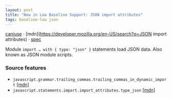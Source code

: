 ```yaml
---
layout: post
title: "New in Low Baseline Support: JSON import attributes"
tags: baseline-low json
---
```


[caniuse](https://caniuse.com/?search=json-modules) · [mdn](https://developer.mozilla.org/en-US/search?q=JSON import attributes) · [spec](https://html.spec.whatwg.org/multipage/webappapis.html#json-module-script)

Module `import … with { type: "json" }` statements load JSON data. Also known as JSON module scripts.

### Source features

- ``javascript.grammar.trailing_commas.trailing_commas_in_dynamic_import`` [[mdn]](https://developer.mozilla.org/en-US/search?q=javascript.grammar.trailing_commas.trailing_commas_in_dynamic_import)
- ``javascript.statements.import.import_attributes.type_json`` [[mdn]](https://developer.mozilla.org/en-US/search?q=javascript.statements.import.import_attributes.type_json)
